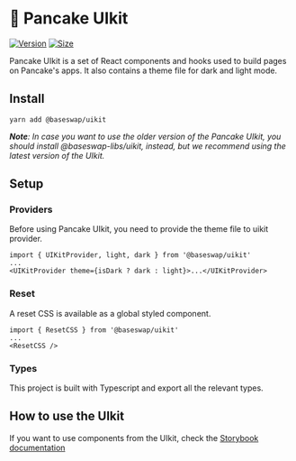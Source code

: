 # 🥞 Pancake UIkit

[![Version](https://img.shields.io/npm/v/@baseswap/uikit)](https://www.npmjs.com/package/@baseswap/uikit) [![Size](https://img.shields.io/bundlephobia/min/@baseswap/uikit)](https://www.npmjs.com/package/@baseswap/uikit)

Pancake UIkit is a set of React components and hooks used to build pages on Pancake's apps. It also contains a theme file for dark and light mode.

## Install

`yarn add @baseswap/uikit`

***Note**: In case you want to use the older version of the Pancake UIkit, you should install @baseswap-libs/uikit, instead, but we recommend using the latest version of the UIkit.*


## Setup

### Providers

Before using Pancake UIkit, you need to provide the theme file to uikit provider.

```
import { UIKitProvider, light, dark } from '@baseswap/uikit'
...
<UIKitProvider theme={isDark ? dark : light}>...</UIKitProvider>
```

### Reset

A reset CSS is available as a global styled component.

```
import { ResetCSS } from '@baseswap/uikit'
...
<ResetCSS />
```

### Types

This project is built with Typescript and export all the relevant types.

## How to use the UIkit

If you want to use components from the UIkit, check the [Storybook documentation](https://pancakeswap.github.io/pancake-uikit/)
